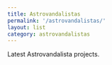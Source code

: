 ```yaml
---
title: Astrovandalistas
permalink: '/astrovandalistas/'
layout: list
category: astrovandalistas
---
```

Latest Astrovandalista projects.
